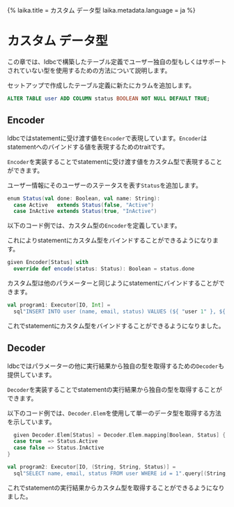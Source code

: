 {%
  laika.title = カスタム データ型
  laika.metadata.language = ja
%}

# カスタム データ型

この章では、ldbcで構築したテーブル定義でユーザー独自の型もしくはサポートされていない型を使用するための方法について説明します。

セットアップで作成したテーブル定義に新たにカラムを追加します。

```sql
ALTER TABLE user ADD COLUMN status BOOLEAN NOT NULL DEFAULT TRUE;
```

## Encoder

ldbcではstatementに受け渡す値を`Encoder`で表現しています。`Encoder`はstatementへのバインドする値を表現するためのtraitです。

`Encoder`を実装することでstatementに受け渡す値をカスタム型で表現することができます。

ユーザー情報にそのユーザーのステータスを表す`Status`を追加します。

```scala 3
enum Status(val done: Boolean, val name: String):
  case Active   extends Status(false, "Active")
  case InActive extends Status(true, "InActive")
```

以下のコード例では、カスタム型の`Encoder`を定義しています。

これによりstatementにカスタム型をバインドすることができるようになります。

```scala 3
given Encoder[Status] with
  override def encode(status: Status): Boolean = status.done
```

カスタム型は他のパラメーターと同じようにstatementにバインドすることができます。

```scala
val program1: Executor[IO, Int] =
  sql"INSERT INTO user (name, email, status) VALUES (${ "user 1" }, ${ "user@example.com" }, ${ Status.Active })".update
```

これでstatementにカスタム型をバインドすることができるようになりました。

## Decoder

ldbcではパラメーターの他に実行結果から独自の型を取得するための`Decoder`も提供しています。

`Decoder`を実装することでstatementの実行結果から独自の型を取得することができます。

以下のコード例では、`Decoder.Elem`を使用して単一のデータ型を取得する方法を示しています。

```scala 3
  given Decoder.Elem[Status] = Decoder.Elem.mapping[Boolean, Status] {
  case true  => Status.Active
  case false => Status.InActive
}
```

```scala 3
val program2: Executor[IO, (String, String, Status)] =
  sql"SELECT name, email, status FROM user WHERE id = 1".query[(String, String, Status)].unsafe
```

これでstatementの実行結果からカスタム型を取得することができるようになりました。
